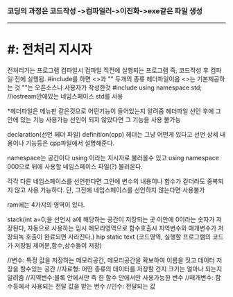 ### 코딩의 과정은 코드작성 ->컴파일러->이진화->exe같은 파일 생성
--------------------
# #: 전처리 지시자
전처리기는 프로그램 컴파일시 컴파일 직전에 실행되는 프로그램 즉, 코드작성 후 컴파일 전에 실행됨.
#include를 하면 <>과 "" 두개의 종류 헤더파일이옴 <>는 기본제공하는 것 ""는 오픈소스나 사용자가 작성한것
#include<iostream>
using namespace std;
//iostream안에있는 네임스페이스 std를 사용

*헤더파일은 메뉴판 같은것으로 어떤기능이 들어있는지 알려줌 헤더파일 선언 후에 그안에 있는 기능 사용가능 
 선인이 되지 않았다면 그 기능을 사용 불가능 

declaration(선언 헤더 파일) definition(cpp) 헤더는 그냥 어떤게 있다고 선언 상세 내용이나 기능등은 cpp파일에서 설명해준다.

namespace는 공간이다 using 이라는 지시자로 불러올수 있고 using namespace 000으로 뒤에 사용할 네임스페이스 파일(?)
불러온다.

각각 다른 네임스페이스를 선언한다면 그안에 변수의 내용이나 함수가 같더라도 중복되지 않고 사용 가능하다.
단, 그전에 네임스페이스를 선언하지 않는다면 사용불가



ram에는 4가지의 영역이 있다. 

stack(int a=0;을 선언시 a에 해당하는 공간이 저장되는 곳 이안에 0이라는 숫자가 저장된다, 
자동으로 사용하는 임시 메모리영역으로 함수호출시 지역변수와 매개변수가 저장되녹 호출이 완료되면 사라진다.)
hip
static
text (코드영역, 실행할 프로그램의 코드가 저장됨 제어문,함수,상수들이 저장)

//변수: 특정 값을 저장하는 메모리공간, 메모리공간을 확보하여 이름을 짓고 데이터 저장을 할수있는 공간
//자료형: 어떤 종류의 데이터를 저장할 건지 크기는 얼마나 되는지 알려줌
//지역변수:블록 안에서만 즉 한 함수 안에서만 사용가능한 변수
//매개변수: 함수등에서 사용되는 전달 값을 받는 변수
//인수: 전달되는 값